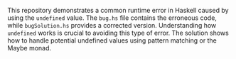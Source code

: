 This repository demonstrates a common runtime error in Haskell caused by using the `undefined` value. The `bug.hs` file contains the erroneous code, while `bugSolution.hs` provides a corrected version.  Understanding how `undefined` works is crucial to avoiding this type of error.  The solution shows how to handle potential undefined values using pattern matching or the Maybe monad.